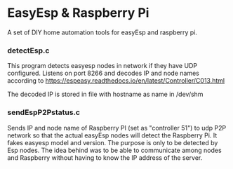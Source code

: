 # EasyEsp & Raspberry Pi
A set of DIY home automation tools for easyEsp and raspberry pi.

### detectEsp.c
This program detects easyesp nodes in network if they have UDP configured.
Listens on port 8266 and decodes IP and node names according to https://espeasy.readthedocs.io/en/latest/Controller/C013.html

The decoded IP is stored in file with hostname as name in /dev/shm

### sendEspP2Pstatus.c
Sends IP and node name of Raspberry PI (set as "controller 51") to udp P2P network so that the actual easyEsp nodes will detect the Raspberry Pi. It fakes easyesp model and version. The purpose is only to be detected by Esp nodes.
The idea behind was to be able to communicate among nodes and Raspberry without having to know the IP address of the server.
